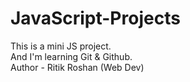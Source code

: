 # JavaScript-Projects
This is a mini JS project.
<br>
And I'm learning Git & Github.
<br>
Author - Ritik Roshan (Web Dev)
